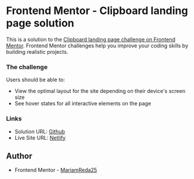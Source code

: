 # Frontend Mentor - Clipboard landing page solution

This is a solution to the [Clipboard landing page challenge on Frontend Mentor](https://www.frontendmentor.io/challenges/clipboard-landing-page-5cc9bccd6c4c91111378ecb9). Frontend Mentor challenges help you improve your coding skills by building realistic projects.

### The challenge

Users should be able to:

- View the optimal layout for the site depending on their device's screen size
- See hover states for all interactive elements on the page

### Links

- Solution URL: [Github](https://github.com/MariamReda25/Frontend-Mentor-/tree/main/Clipboard-landing-page)
- Live Site URL: [Netlify](https://clipboard-landing-page-challenge-sol.netlify.app/)

## Author

- Frontend Mentor - [MariamReda25](https://www.frontendmentor.io/profile/MariamReda25)
